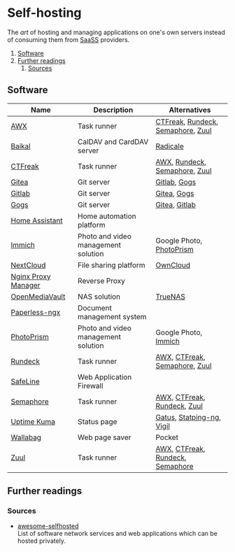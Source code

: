 # Self-hosting

The _art_ of hosting and managing applications on one's own servers instead of consuming them from
[SaaSS][service as a software substitute] providers.

1. [Software](#software)
1. [Further readings](#further-readings)
   1. [Sources](#sources)

## Software

| Name                  | Description                         | Alternatives                              |
| --------------------- | ----------------------------------- | ----------------------------------------- |
| [AWX]                 | Task runner                         | [CTFreak], [Rundeck], [Semaphore], [Zuul] |
| [Baikal]              | CalDAV and CardDAV server           | [Radicale]                                |
| [CTFreak]             | Task runner                         | [AWX], [Rundeck], [Semaphore], [Zuul]     |
| [Gitea]               | Git server                          | [Gitlab], [Gogs]                          |
| [Gitlab]              | Git server                          | [Gitea], [Gogs]                           |
| [Gogs]                | Git server                          | [Gitea], [Gitlab]                         |
| [Home Assistant]      | Home automation platform            |                                           |
| [Immich]              | Photo and video management solution | Google Photo, [PhotoPrism]                |
| [NextCloud]           | File sharing platform               | [OwnCloud]                                |
| [Nginx Proxy Manager] | Reverse Proxy                       |                                           |
| [OpenMediaVault]      | NAS solution                        | [TrueNAS]                                 |
| [Paperless-ngx]       | Document management system          |                                           |
| [PhotoPrism]          | Photo and video management solution | Google Photo, [Immich]                    |
| [Rundeck]             | Task runner                         | [AWX], [CTFreak], [Semaphore], [Zuul]     |
| [SafeLine]            | Web Application Firewall            |                                           |
| [Semaphore]           | Task runner                         | [AWX], [CTFreak], [Rundeck], [Zuul]       |
| [Uptime Kuma]         | Status page                         | [Gatus], [Statping-ng], [Vigil]           |
| [Wallabag]            | Web page saver                      | Pocket                                    |
| [Zuul]                | Task runner                         | [AWX], [CTFreak], [Rundeck], [Semaphore]  |

## Further readings

### Sources

- [awesome-selfhosted]<br/>
  List of software network services and web applications which can be hosted privately.

<!--
  Reference
  ═╬═Time══
  -->

<!-- Knowledge base -->
[awx]: awx.md
[baikal]: baikal.md
[gitea]: gitea.md
[gitlab]: gitlab/README.md
[immich]: immich.md
[nextcloud]: nextcloud.md
[nginx proxy manager]: nginx%20proxy%20manager.md
[openmediavault]: openmediavault.md
[paperless-ngx]: paperless-ngx.md
[photoprism]: photoprism.md
[rundeck]: rundeck.md
[safeline]: safeline.md
[uptime kuma]: uptime%20kuma.md
[wallabag]: wallabag.md

<!-- Others -->
[awesome-selfhosted]: https://awesome-selfhosted.net/
[ctfreak]: https://ctfreak.com/
[gatus]: https://github.com/TwiN/gatus
[gogs]: https://github.com/gogs/gogs
[home assistant]: https://www.home-assistant.io/
[owncloud]: https://owncloud.com/
[radicale]: https://radicale.org/
[semaphore]: https://semaphoreui.com/
[service as a software substitute]: https://www.gnu.org/philosophy/who-does-that-server-really-serve.html
[statping-ng]: https://statping-ng.github.io/
[truenas]: https://www.truenas.com/
[vigil]: https://github.com/valeriansaliou/vigil
[zuul]: https://zuul-ci.org/

